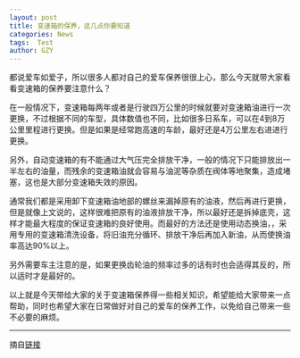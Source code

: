 ```yaml
---
layout: post
title: 变速箱的保养，这几点你要知道
categories: News
tags:  Test
author: GZY
---
```


都说爱车如爱子，所以很多人都对自己的爱车保养很很上心，那么今天就带大家看看变速箱的保养要注意什么？

在一般情况下，变速箱每两年或者是行驶四万公里的时候就要对变速箱油进行一次更换，不过根据不同的车型，具体数值也不同，比如很多日系车，可以在4到8万公里里程进行更换。但是如果是经常跑高速的车龄，最好还是4万公里左右进进行更换。

另外，自动变速箱的有不能通过大气压完全排放干净，一般的情况下只能排放出一半左右的油量，而残余的变速箱油就会容易与油泥等杂质在阀体等地聚集，造成堵塞，这也是大部分变速箱失效的原因。

通常我们都是采用卸下变速箱油地部的螺丝来漏掉原有的油液，然后再进行更换，但是就像上文说的，这样很难把原有的油液排放干净，所以最好还是拆掉底壳，这样才能最大程度的保证变速箱的良好使用。而最好的方法还是使用动态换油，，采用专用的变速箱清洗设备，将旧油充分循环、排放干净后再加入新油，从而使换油率高达90%以上。

另外需要车主注意的是，如果更换齿轮油的频率过多的话有时也会适得其反的，所以适时才是最好的。

以上就是今天带给大家的关于变速箱保养得一些相关知识，希望能给大家带来一点帮助，同时也希望大家在日常做好对自己的爱车的保养工作，以免给自己带来一些不必要的麻烦。

*****

摘自[链接](http://new.qq.com/omn/20190131/20190131A0AZQ1.html)